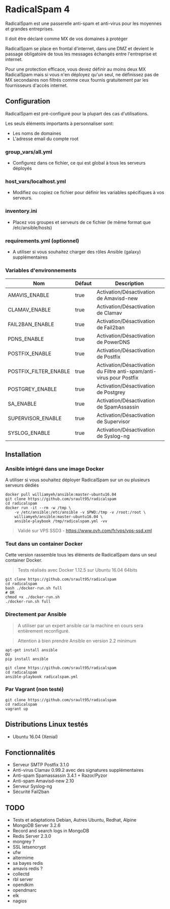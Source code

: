 # RadicalSpam 4

RadicalSpam est une passerelle anti-spam et anti-virus pour les moyennes et grandes entreprises.

Il doit être déclaré comme MX de vos domaines à protéger

RadicalSpam se place en frontal d'internet, dans une DMZ et devient le passage obligatoire de tous les messages échangés entre l'entreprise et internet.

Pour une protection efficace, vous devez définir au moins deux MX RadicalSpam mais si vous n'en déployez qu'un seul, ne définissez pas de MX secondaires non filtrés comme ceux fournis gratuitement par les fournisseurs d'accès internet.

## Configuration

RadicalSpam est pré-configuré pour la plupart des cas d'utilisations.

Les seuls éléments importants à personnaliser sont:

- Les noms de domaines
- L'adresse email du compte root 

### group_vars/all.yml

- Configurez dans ce fichier, ce qui est global à tous les serveurs déployés

### host_vars/localhost.yml

- Modifiez ou copiez ce fichier pour définir les variables spécifiques à vos serveurs.

### inventory.ini

- Placez vos groupes et serveurs de ce fichier (le même format que /etc/ansible/hosts)

### requirements.yml (optionnel)

- A utiliser si vous souhaitez charger des rôles Ansible (galaxy) supplémentaires 

### Variables d'environnements


Nom                 | Défaut | Description
------------------- | ------ | ------
AMAVIS_ENABLE       | true   | Activation/Désactivation de Amavisd-new
CLAMAV_ENABLE       | true   | Activation/Désactivation de Clamav
FAIL2BAN_ENABLE       | true   | Activation/Désactivation de Fail2ban
PDNS_ENABLE       | true   | Activation/Désactivation de PowerDNS
POSTFIX_ENABLE       | true   | Activation/Désactivation de Postfix
POSTFIX_FILTER_ENABLE       | true   | Activation/Désactivation du Filtre anti-spam/anti-virus pour Postfix
POSTGREY_ENABLE       | true   | Activation/Désactivation de Postgrey
SA_ENABLE       | true   | Activation/Désactivation de SpamAssassin
SUPERVISOR_ENABLE       | true   | Activation/Désactivation de Supervisor
SYSLOG_ENABLE       | true   | Activation/Désactivation de Syslog-ng

## Installation

### Ansible intégré dans une image Docker

A utiliser si vous souhaitez déployer RadicalSpam sur un ou plusieurs serveurs dédiés

	docker pull williamyeh/ansible:master-ubuntu16.04
	git clone https://github.com/srault95/radicalspam
	cd radicalspam
	docker run -it --rm -w /tmp \
		-v /etc/ansible:/etc/ansible -v $PWD:/tmp -v /root:/root \
		williamyeh/ansible:master-ubuntu16.04 \
		ansible-playbook /tmp/radicalspam.yml -vv
		
> Validé sur VPS SSD3 - https://www.ovh.com/fr/vps/vps-ssd.xml		

### Tout dans un container Docker

Cette version rassemble tous les éléments de RadicalSpam dans un seul container Docker.

> Tests réalisés avec Docker 1.12.5 sur Ubuntu 16.04 64bits

	git clone https://github.com/srault95/radicalspam
	cd radicalspam
	bash ./docker-run.sh full
	# OR
	chmod +x ./docker-run.sh
	./docker-run.sh full

### Directement par Ansible

> A utiliser par un expert ansible car la machine en cours sera entièrement reconfiguré.

> Attention à bien prendre Ansible en version 2.2 minimum

	apt-get install ansible
	OU
	pip install ansible
	
	git clone https://github.com/srault95/radicalspam
	cd radicalspam
	ansible-playbook radicalspam.yml
		
### Par Vagrant (non testé)

	git clone https://github.com/srault95/radicalspam
	cd radicalspam
	vagrant up
	
## Distributions Linux testés

- Ubuntu 16.04 (Xenial)	

## Fonctionnalités

- Serveur SMTP Postfix 3.1.0
- Anti-virus Clamav 0.99.2 avec des signatures supplémentaires 
- Anti-spam Spamassassin 3.4.1 + Razor/Pyzor
- Anti-spam Amavisd-new 2.10
- Serveur Syslog-ng
- Sécurité Fail2ban

## TODO

- Tests et adaptations Debian, Autres Ubuntu, Redhat, Alpine
- MongoDB Server 3.2.6
- Record and search logs in MongoDB
- Redis Server 2.3.0
- mongrey ?
- SSL letsencrypt
- ufw
- altermime
- sa bayes redis
- amavis redis ?
- collectd
- rbl server
- opendkim
- opendmarc
- elk
- nagios

